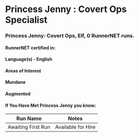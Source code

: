 # Princess Jenny : Covert Ops Specialist

### Princess Jenny: Covert Ops, Elf, 0 RunnerNET runs.

> 

#### RunnerNET certified in:
> 

#### Language(s) - English
#### Areas of Interest
> 

#### Mundane
#### Augmented
#### If You Have Met Princess Jenny you know:
> 

| Run Name| Notes|
| ----------- | ----------- |
| Awaiting First Run | Available for Hire |
